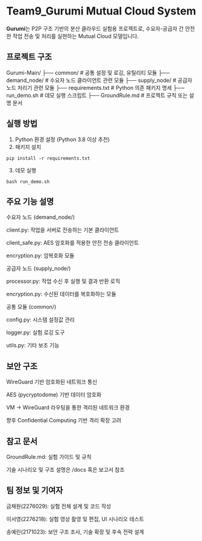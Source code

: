 # Team9_Gurumi Mutual Cloud System

**Gurumi**는 P2P 구조 기반의 분산 클라우드 실험용 프로젝트로, 수요자-공급자 간 안전한 작업 전송 및 처리를 실현하는 Mutual Cloud 모델입니다.

## 프로젝트 구조
Gurumi-Main/
├── common/ # 공통 설정 및 로깅, 유틸리티 모듈
├── demand_node/ # 수요자 노드 클라이언트 관련 모듈
├── supply_node/ # 공급자 노드 처리기 관련 모듈
├── requirements.txt # Python 의존 패키지 명세
├── run_demo.sh # 데모 실행 스크립트
├── GroundRule.md # 프로젝트 규칙 또는 설명 문서


## 실행 방법

1. Python 환경 설정 (Python 3.8 이상 추천)
2. 패키지 설치

```
pip install -r requirements.txt
```

3. 데모 실행
```
bash run_demo.sh
```

## 주요 기능 설명
수요자 노드 (demand_node/)

client.py: 작업을 서버로 전송하는 기본 클라이언트

client_safe.py: AES 암호화를 적용한 안전 전송 클라이언트

encryption.py: 암복호화 모듈

공급자 노드 (supply_node/)

processor.py: 작업 수신 후 실행 및 결과 반환 로직

encryption.py: 수신된 데이터를 복호화하는 모듈

공통 모듈 (common/)

config.py: 시스템 설정값 관리

logger.py: 실험 로깅 도구

utils.py: 기타 보조 기능

## 보안 구조
WireGuard 기반 암호화된 네트워크 통신

AES (pycryptodome) 기반 데이터 암호화

VM → WireGuard 라우팅을 통한 격리된 네트워크 환경

향후 Confidential Computing 기반 격리 확장 고려

## 참고 문서
GroundRule.md: 실험 가이드 및 규칙

기술 시나리오 및 구조 설명은 /docs 혹은 보고서 참조

## 팀 정보 및 기여자
금채원(2276029): 실험 전체 설계 및 코드 작성

이서영(2276218): 실험 영상 촬영 및 편집, UI 시나리오 테스트

송예린(2171023): 보안 구조 조사, 기술 확장 및 후속 전략 설계


